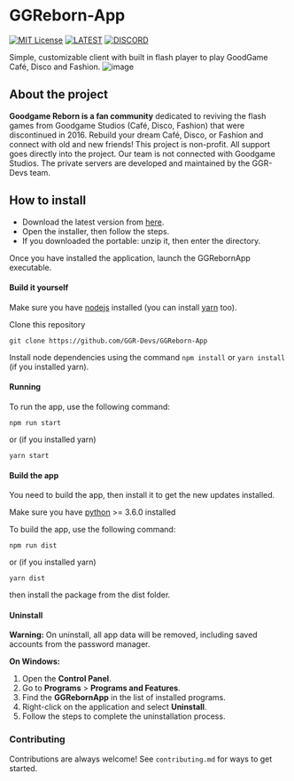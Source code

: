 # GGReborn-App
[![MIT License](https://img.shields.io/badge/License-MIT-green.svg?style=flat)](https://choosealicense.com/licenses/mit/) [![LATEST](https://img.shields.io/badge/latest-0.0.4-blue?style=flat)](https://img.shields.io/badge/latest-UNKNOWN-blue)
[![DISCORD](https://dcbadge.limes.pink/api/server/fHN8Pk9a3Q?style=flat)](https://discord.gg/fHN8Pk9a3Q)

Simple, customizable client with built in flash player to play GoodGame Café, Disco and Fashion.
![image](https://github.com/GGR-Devs/GGReborn-App/assets/78733248/5f03623f-e303-4076-a542-a949abf47704)
## About the project
**Goodgame Reborn is a fan community** dedicated to reviving the flash games from Goodgame Studios (Café, Disco, Fashion) that were discontinued in 2016. Rebuild your dream Café, Disco, or Fashion and connect with old and new friends!
This project is non-profit. All support goes directly into the project. Our team is not connected with Goodgame Studios.
The private servers are developed and maintained by the GGR-Devs team.

## How to install
 - Download the latest version from [here](https://github.com/GGR-Devs/GGReborn-App/releases).
 - Open the installer, then follow the steps.
 - If you downloaded the portable: unzip it, then enter the directory.

Once you have installed the application, launch the GGRebornApp executable.

#### Build it yourself
Make sure you have [nodejs](https://nodejs.org/en/download/) installed (you can install [yarn](https://classic.yarnpkg.com/en/docs/install) too).

Clone this repository
```
git clone https://github.com/GGR-Devs/GGReborn-App
```
Install node dependencies using the command `npm install` or `yarn install` (if you installed yarn).

#### Running
To run the app, use the following command:
```
npm run start
```
or (if you installed yarn)
```
yarn start
```

#### Build the app
You need to build the app, then install it to get the new updates installed.

Make sure you have [python](https://www.python.org/downloads/) >= 3.6.0 installed

To build the app, use the following command:
```
npm run dist
```
or (if you installed yarn)
```
yarn dist
```
then install the package from the dist folder.

#### Uninstall
**Warning:** On uninstall, all app data will be removed, including saved accounts from the password manager.

**On Windows:**
1. Open the **Control Panel**.
2. Go to **Programs** > **Programs and Features**.
3. Find the **GGRebornApp** in the list of installed programs.
4. Right-click on the application and select **Uninstall**.
5. Follow the steps to complete the uninstallation process.

### Contributing
Contributions are always welcome!
See `contributing.md` for ways to get started.
